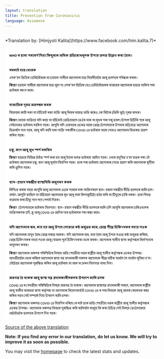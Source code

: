 ```yaml
---
layout: translation
title: Prevention from Coronavirus
language: Assamese
---
```


<br>
*Translation by: [Himjyoti Kalita](https://www.facebook.com/him.kalita.7)*

![Prevention from Coronavirus in Assamese (suggestion by WHO)](/public/images/Prevention_from_Coronavirus_Assamese.webp)

[Source of the above translation](https://www.who.int/emergencies/diseases/novel-coronavirus-2019/advice-for-public)

**Note: If you find any error in our translation, do let us know. We will try to improve it as soon as possible.**

You may visit the [homepage](/) to check the latest stats and updates.
